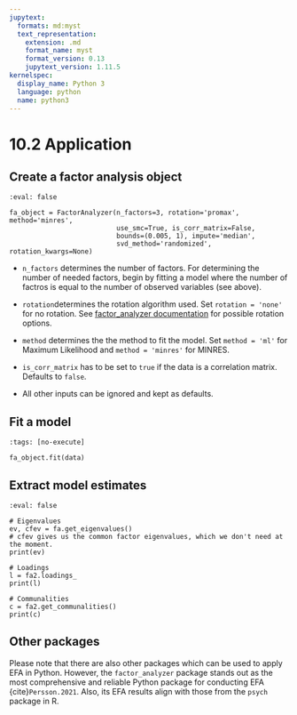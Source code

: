 ```yaml
---
jupytext:
  formats: md:myst
  text_representation:
    extension: .md
    format_name: myst
    format_version: 0.13
    jupytext_version: 1.11.5
kernelspec:
  display_name: Python 3
  language: python
  name: python3
---
```


# 10.2 Application

## Create a factor analysis object

```{code-cell}
:eval: false

fa_object = FactorAnalyzer(n_factors=3, rotation='promax', method='minres',
                           use_smc=True, is_corr_matrix=False,
                           bounds=(0.005, 1), impute='median',
                           svd_method='randomized', rotation_kwargs=None)
```

- `n_factors` determines the number of factors. For determining the number of needed factors, begin by fitting a model where the number of factros is equal to the number of observed variables (see above).

- `rotation`determines the rotation algorithm used. Set `rotation = 'none'` for no rotation. See [factor_analyzer documentation](https://factor-analyzer.readthedocs.io/en/latest/index.html) for possible rotation options.

- `method` determines the the method to fit the model. Set `method = 'ml'` for Maximum Likelihood and `method = 'minres'` for MINRES.

- `is_corr_matrix` has to be set to `true` if the data is a correlation matrix. Defaults to `false`.

- All other inputs can be ignored and kept as defaults.

## Fit a model

```{code-cell}
:tags: [no-execute]

fa_object.fit(data)
```

## Extract model estimates

```{code-cell}
:eval: false

# Eigenvalues
ev, cfev = fa.get_eigenvalues()
# cfev gives us the common factor eigenvalues, which we don't need at the moment.
print(ev)

# Loadings
l = fa2.loadings_
print(l)

# Communalities
c = fa2.get_communalities()
print(c)
```

## Other packages

Please note that there are also other packages which can be used to apply EFA in Python. However, the `factor_analyzer` package stands out as the most comprehensive and reliable Python package for conducting EFA {cite}`Persson.2021`. Also, its EFA results align with those from the `psych` package in R.